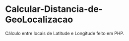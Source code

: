# Calcular-Distancia-de-GeoLocalizacao

Cálculo entre locais de Latitude e Longitude feito em  PHP.
